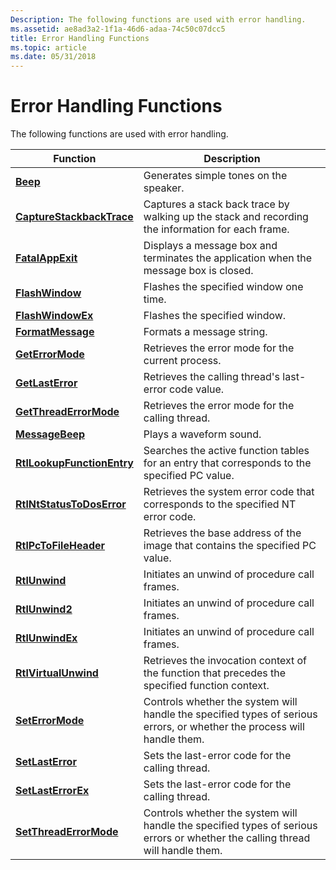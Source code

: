 ```yaml
---
Description: The following functions are used with error handling.
ms.assetid: ae8ad3a2-1f1a-46d6-adaa-74c50c07dcc5
title: Error Handling Functions
ms.topic: article
ms.date: 05/31/2018
---
```


# Error Handling Functions

The following functions are used with error handling.



| Function                                                 | Description                                                                                                                   |
|----------------------------------------------------------|-------------------------------------------------------------------------------------------------------------------------------|
| [**Beep**](https://msdn.microsoft.com/en-us/library/ms679277(v=VS.85).aspx)                                     | Generates simple tones on the speaker.                                                                                        |
| [**CaptureStackbackTrace**](https://msdn.microsoft.com/en-us/library/Bb204633(v=VS.85).aspx)   | Captures a stack back trace by walking up the stack and recording the information for each frame.                             |
| [**FatalAppExit**](https://msdn.microsoft.com/en-us/library/ms679336(v=VS.85).aspx)                     | Displays a message box and terminates the application when the message box is closed.                                         |
| [**FlashWindow**](/windows/desktop/api/Winuser/nf-winuser-flashwindow)                       | Flashes the specified window one time.                                                                                        |
| [**FlashWindowEx**](/windows/desktop/api/Winuser/nf-winuser-flashwindowex)                   | Flashes the specified window.                                                                                                 |
| [**FormatMessage**](/windows/desktop/api/WinBase/nf-winbase-formatmessage)                   | Formats a message string.                                                                                                     |
| [**GetErrorMode**](https://msdn.microsoft.com/en-us/library/ms679355(v=VS.85).aspx)                     | Retrieves the error mode for the current process.                                                                             |
| [**GetLastError**](https://msdn.microsoft.com/en-us/library/ms679360(v=VS.85).aspx)                     | Retrieves the calling thread's last-error code value.                                                                         |
| [**GetThreadErrorMode**](https://msdn.microsoft.com/en-us/library/Dd553629(v=VS.85).aspx)         | Retrieves the error mode for the calling thread.                                                                              |
| [**MessageBeep**](/windows/desktop/api/WinUser/nf-winuser-messagebeep)                       | Plays a waveform sound.                                                                                                       |
| [**RtlLookupFunctionEntry**](/windows/desktop/api/WinNT/nf-winnt-rtllookupfunctionentry) | Searches the active function tables for an entry that corresponds to the specified PC value.                                  |
| [**RtlNtStatusToDosError**](/windows/desktop/api/Winternl/nf-winternl-rtlntstatustodoserror)   | Retrieves the system error code that corresponds to the specified NT error code.                                              |
| [**RtlPcToFileHeader**](/windows/desktop/api/WinNT/nf-winnt-rtlpctofileheader)           | Retrieves the base address of the image that contains the specified PC value.                                                 |
| [**RtlUnwind**](/windows/desktop/api/WinNT/nf-winnt-rtlunwind)                           | Initiates an unwind of procedure call frames.                                                                                 |
| [**RtlUnwind2**](/windows/desktop/api/WinNT/nf-winnt-rtlunwind2)                         | Initiates an unwind of procedure call frames.                                                                                 |
| [**RtlUnwindEx**](/windows/desktop/api/WinNT/nf-winnt-rtlunwindex)                       | Initiates an unwind of procedure call frames.                                                                                 |
| [**RtlVirtualUnwind**](/windows/desktop/api/WinNT/nf-winnt-rtlvirtualunwind)             | Retrieves the invocation context of the function that precedes the specified function context.                                |
| [**SetErrorMode**](https://msdn.microsoft.com/en-us/library/ms680621(v=VS.85).aspx)                     | Controls whether the system will handle the specified types of serious errors, or whether the process will handle them.       |
| [**SetLastError**](https://msdn.microsoft.com/en-us/library/ms680627(v=VS.85).aspx)                     | Sets the last-error code for the calling thread.                                                                              |
| [**SetLastErrorEx**](/windows/desktop/api/Winuser/nf-winuser-setlasterrorex)                 | Sets the last-error code for the calling thread.                                                                              |
| [**SetThreadErrorMode**](https://msdn.microsoft.com/en-us/library/Dd553630(v=VS.85).aspx)         | Controls whether the system will handle the specified types of serious errors or whether the calling thread will handle them. |



 

 

 



